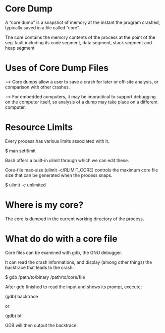 Core Dump
====================

A “core dump” is a snapshot of memory at the instant the program crashed, typically saved in a file called “core”.

The core contains the memory contents of the process at the point of the seg-fault including its 
	code segment, 
	data segment, 
	stack segment and 
	heap segment

Uses of Core Dump Files
==========================

-->	Core dumps allow a user to save a crash for later or off-site analysis, or comparison with other crashes.

-->	For embedded computers, it may be impractical to support debugging on the computer itself, so analysis of a dump may take place on a different computer.

Resource Limits
===================

Every process has various limits associated with it.

$ man setrlimit

Bash offers a built-in ulimit through which we can edit these.

Core-file max-size (ulimit -c/RLIMIT_CORE) controls the maximum core file size that can be generated when the process snaps.

$ ulimit -c unlimited

Where is my core?
===================

The core is dumped in the current working directory of the process.


What do do with a core file
============================

Core files can be examined with gdb, the GNU debugger.

It can read the crash informations, and display (among other things) the backtrace that leads to the crash.

$ gdb /path/to/binary /path/to/core/file

After gdb finished to read the input and shows its prompt, execute:

(gdb) backtrace

or 

(gdb) bt

GDB will then output the backtrace.



